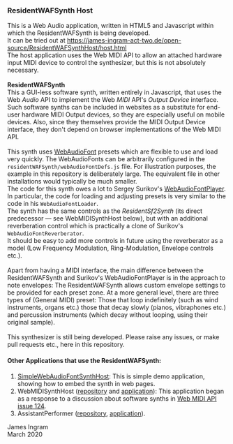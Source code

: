 ### ResidentWAFSynth Host
This is a Web Audio application, written in HTML5 and Javascript within which the ResidentWAFSynth is being developed.<br />
It can be tried out at https://james-ingram-act-two.de/open-source/ResidentWAFSynthHost/host.html <br />
The host application uses the Web MIDI API to allow an attached hardware input MIDI device to control the synthesizer, but this is not absolutely necessary.<br />
<br />
**ResidentWAFSynth**<br />
This a GUI-less software synth, written entirely in Javascript, that uses the Web _Audio_ API to implement the Web _MIDI_ API's _Output Device_ interface. Such software synths can be included in websites as a substitute for end-user hardware MIDI Output devices, so they are especially useful on mobile devices. Also, since they themselves provide the MIDI Output Device interface, they don't depend on browser implementations of the Web MIDI API.<br />
<br />
This synth uses [WebAudioFont](https://github.com/surikov/webaudiofont) presets which are flexible to use and load very quickly. The WebAudioFonts can be arbitrarily configured in the `residentWAFSynth/webAudioFontDefs.js` file. For illustration purposes, the example in this repository is deliberately large. The equivalent file in other installations would typically be much smaller.<br />
The code for this synth owes a lot to Sergey Surikov's [WebAudioFontPlayer](https://surikov.github.io/webaudiofont/npm/dist/WebAudioFontPlayer.js). In particular, the code for loading and adjusting presets is very similar to the code in his `WebAudioFontLoader`.<br />
The synth has the same controls as the _ResidentSf2Synth_ (its direct predecessor &mdash; see WebMIDISynthHost below), but with an additional reverberation control which is practically a clone of Surikov's `WebAudioFontReverberator`.<br />
It should be easy to add more controls in future using the reverberator as a model (Low Frequency Modulation, Ring-Modulation, Envelope controls etc.).<br />
<br />
Apart from having a MIDI interface, the main difference between the ResidentWAFSynth and Surikov's WebAudioFontPlayer is in the approach to note envelopes: The ResidentWAFSynth allows custom envelope settings to be provided for each preset zone. At a more general level, there are three types of (General MIDI) preset: Those that loop indefinitely (such as wind instruments, organs etc.) those that decay slowly (pianos, vibraphones etc.) and percussion instruments (which decay without looping, using their original sample). <br />
<br />
This synthesizer is still being developed. Please raise any issues, or make pull requests etc., here in this repository.<br />

#### Other Applications that use the ResidentWAFSynth:
1. [SimpleWebAudioFontSynthHost](https://james-ingram-act-two.de/open-source/SimpleWebAudioFontSynthHost/host.html): This is simple demo application, showing how to embed the synth in web pages.<br />
2. WebMIDISynthHost ([repository](https://github.com/notator/WebMIDISynthHost) and [application](https://james-ingram-act-two.de/open-source/WebMIDISynthHost/host.html)): This application began as a response to a discussion about software synths in [Web MIDI API issue 124](https://github.com/WebAudio/web-midi-api/issues/124).<br />
3. AssistantPerformer ([repository](https://github.com/notator/AssistantPerformer), [application](https://james-ingram-act-two.de/open-source/assistantPerformer/assistantPerformer.html)).

James Ingram<br />
March 2020<br />




